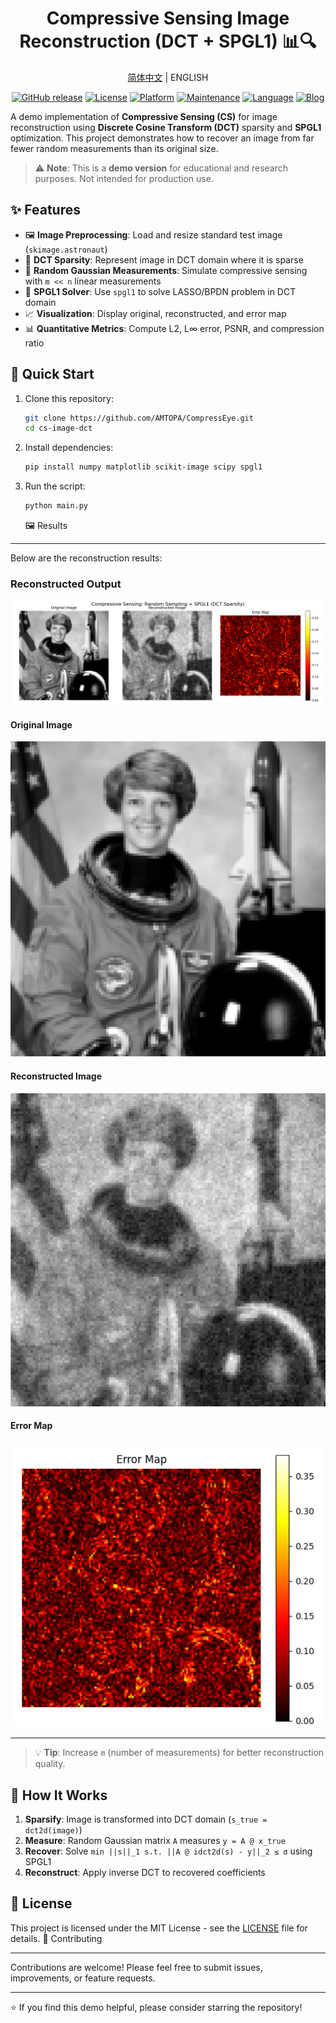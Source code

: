 <div align="center">
<h1>Compressive Sensing Image Reconstruction (DCT + SPGL1) 📊🔍</h1>

<a href="README_zh.md">简体中文</a> | ENGLISH

[![GitHub release](https://img.shields.io/github/release/AMTOPA/CompressEye.svg)](https://github.com/AMTOPA/CompressEyeo/releases)
[![License](https://img.shields.io/badge/license-MIT-blue.svg)](https://opensource.org/licenses/MIT)
[![Platform](https://img.shields.io/badge/platform-Windows-blue)](https://www.microsoft.com/windows)
[![Maintenance](https://img.shields.io/badge/Maintained%3F-yes-green.svg)](https://github.com/AMTOPA/CompressEyeo/graphs/commit-activity)
[![Language](https://img.shields.io/badge/Language-English-blue)](README.md)
[![Blog](https://img.shields.io/badge/📖_My_Blog-math--enthusiast.top-FF5733)](https://math-enthusiast.top/)

</div>

A demo implementation of **Compressive Sensing (CS)** for image reconstruction using **Discrete Cosine Transform (DCT)** sparsity and **SPGL1** optimization. This project demonstrates how to recover an image from far fewer random measurements than its original size.

> ⚠️ **Note**: This is a **demo version** for educational and research purposes. Not intended for production use.

## ✨ Features

- 🖼️ **Image Preprocessing**: Load and resize standard test image (`skimage.astronaut`)
- 🔀 **DCT Sparsity**: Represent image in DCT domain where it is sparse
- 📏 **Random Gaussian Measurements**: Simulate compressive sensing with `m << n` linear measurements
- 🧮 **SPGL1 Solver**: Use `spgl1` to solve LASSO/BPDN problem in DCT domain
- 📈 **Visualization**: Display original, reconstructed, and error map
- 📊 **Quantitative Metrics**: Compute L2, L∞ error, PSNR, and compression ratio

## 🚀 Quick Start

1. Clone this repository:
   
   ```bash
   git clone https://github.com/AMTOPA/CompressEye.git
   cd cs-image-dct
   ```

2. Install dependencies:
   
   ```bash
   pip install numpy matplotlib scikit-image scipy spgl1
   ```

3. Run the script:
   
   ```bash
   python main.py
   ```
   
   🖼️ Results

-----------

Below are the reconstruction results:

### Reconstructed Output

<div align="center"><img src="./fig/output.png"></img></div>

#### Original Image

<div align="center"><img src="./fig/original.png"></img></div>

#### Reconstructed Image

<div align="center"><img src="./fig/reconstructed.png"></img></div>

#### Error Map

<div align="center"><img src="./fig/error_map.png"></img></div>

--------------------------------

> 💡 **Tip**: Increase `m` (number of measurements) for better reconstruction quality.

🧩 How It Works
---------------

1. **Sparsify**: Image is transformed into DCT domain (`s_true = dct2d(image)`)
2. **Measure**: Random Gaussian matrix `A` measures `y = A @ x_true`
3. **Recover**: Solve `min ||s||_1 s.t. ||A @ idct2d(s) - y||_2 ≤ σ` using SPGL1
4. **Reconstruct**: Apply inverse DCT to recovered coefficients

📜 License
----------

This project is licensed under the MIT License - see the [LICENSE](https://chat.qwen.ai/c/LICENSE) file for details.
🤝 Contributing

---------------

Contributions are welcome! Please feel free to submit issues, improvements, or feature requests.

* * *

⭐ If you find this demo helpful, please consider starring the repository!








